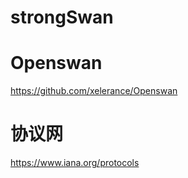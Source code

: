 


# strongSwan


# Openswan
https://github.com/xelerance/Openswan





# 协议网
https://www.iana.org/protocols



